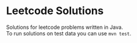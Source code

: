# Leetcode Solutions

Solutions for leetcode problems written in Java.
<br />
To run solutions on test data you can use `mvn test`.
